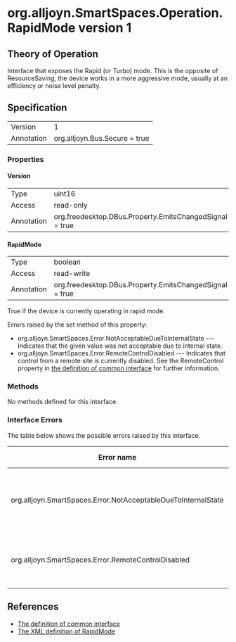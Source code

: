 # org.alljoyn.SmartSpaces.Operation.RapidMode version 1

## Theory of Operation

Interface that exposes the Rapid (or Turbo) mode.  This is the opposite of 
ResourceSaving, the device works in a more aggressive mode, usually at an 
efficiency or noise level penalty.

## Specification

|            |                                                              |
|------------|--------------------------------------------------------------|
| Version    | 1                                                            |
| Annotation | org.alljoyn.Bus.Secure = true                                |

### Properties

#### Version

|                   |                                                         |
|-------------------|---------------------------------------------------------|
| Type              | uint16                                                  |
| Access            | read-only                                               |
| Annotation        | org.freedesktop.DBus.Property.EmitsChangedSignal = true |


#### RapidMode

|            |                                                              |
|------------|--------------------------------------------------------------|
| Type       | boolean                                                      |
| Access     | read-write                                                   |
| Annotation | org.freedesktop.DBus.Property.EmitsChangedSignal = true      |

True if the device is currently operating in rapid mode.

Errors raised by the set method of this property:

* org.alljoyn.SmartSpaces.Error.NotAcceptableDueToInternalState --- Indicates
that the given value was not acceptable due to internal state.
* org.alljoyn.SmartSpaces.Error.RemoteControlDisabled --- Indicates that
control from a remote site is currently disabled.  See the RemoteControl 
property in [the definition of common interface](/org.alljoyn.SmartSpaces/Common-v1) for
further information.

### Methods

No methods defined for this interface.

### Interface Errors

The table below shows the possible errors raised by this interface.

| Error name                    | Error message                         |
|-------------------------------|---------------------------------------|
| org.alljoyn.SmartSpaces.Error.NotAcceptableDueToInternalState | Given value was not acceptable due to internal state. |
| org.alljoyn.SmartSpaces.Error.RemoteControlDisabled | Control from a remote site is currently disabled. |

## References

  * [The definition of common interface](/org.alljoyn.SmartSpaces/Common-v1)
  * [The XML definition of RapidMode](RapidMode-v1.xml)

